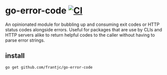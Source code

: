# go-error-code [![CI](https://github.com/frantjc/go-error-code/actions/workflows/push.yml/badge.svg?branch=main&event=push)](https://github.com/frantjc/go-error-code/actions)

An opinionated module for bubbling up and consuming exit codes or HTTP status codes alongside errors. Useful for packages that are use by CLIs and HTTP servers alike to return helpful codes to the caller without having to parse error strings.

## install

```sh
go get github.com/frantjc/go-error-code
```
